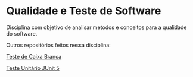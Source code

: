 # Qualidade e Teste de Software
Disciplina com objetivo de analisar metodos e conceitos para a qualidade do software.

Outros repositórios feitos nessa disciplina:


[Teste de Caixa Branca](https://github.com/MelPLens/Teste-de-Caixa-branca)

[Teste Unitário JUnit 5](https://github.com/MelPLens/Teste-Unitario-Calculadora)
